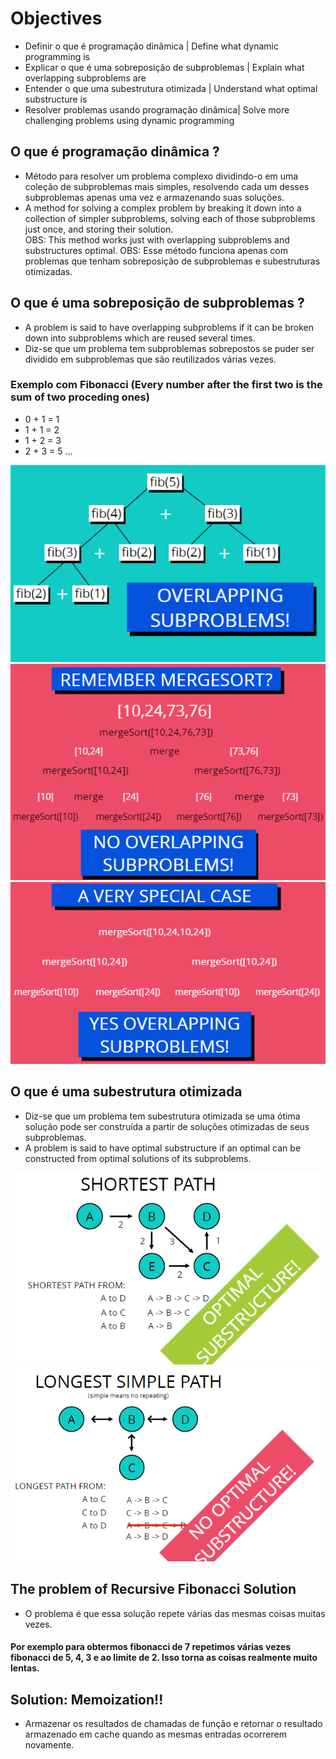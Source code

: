 # Objectives

- Definir o que é programação dinâmica | Define what dynamic programming is
- Explicar o que é uma sobreposição de subproblemas | Explain what overlapping subproblems are
- Entender o que uma subestrutura otimizada | Understand what optimal substructure is
- Resolver problemas usando programação dinâmica|  Solve more challenging problems using dynamic programming


## O que é programação dinâmica ?

- Método para resolver um problema complexo dividindo-o em uma coleção de subproblemas mais simples, resolvendo cada um desses subproblemas apenas uma vez e armazenando suas soluções.
- A method for solving a complex problem by breaking it down into a collection of simpler subproblems, solving each of those subproblems just once, and storing their solution.  
OBS: This method works just with overlapping subproblems and substructures optimal.
OBS: Esse método funciona apenas com problemas que tenham sobreposição de subproblemas e subestruturas otimizadas. 


## O que é uma sobreposição de subproblemas ? 

- A problem is said to have overlapping subproblems if it can be broken down into subproblems which are reused several times. 
- Diz-se que um problema tem subproblemas sobrepostos se puder ser dividido em subproblemas que são reutilizados várias vezes.

### Exemplo com Fibonacci (Every number after the first two is the sum of two proceding ones) 

- 0 + 1 = 1
- 1 + 1 = 2
- 1 + 2 = 3 
- 2 + 3 = 5 ...

![overlapping example](https://github.com/JeanFragaJS/algoritmos-e-estrutura-de-dados-javascript/blob/master/assets/img-1.png?raw=true)
![no everlapping example](https://github.com/JeanFragaJS/algoritmos-e-estrutura-de-dados-javascript/blob/master/assets/img-2.png?raw=true)
![special case example](https://github.com/JeanFragaJS/algoritmos-e-estrutura-de-dados-javascript/blob/master/assets/img-3.png?raw=true)

## O que é uma subestrutura otimizada

- Diz-se que um problema tem subestrutura otimizada se uma ótima solução pode ser construída a partir de soluções otimizadas de seus subproblemas.
- A problem is said to have optimal substructure if an optimal can be constructed from optimal solutions of its subproblems. 

![substructure optimal example](https://github.com/JeanFragaJS/algoritmos-e-estrutura-de-dados-javascript/blob/master/assets/img-4.png?raw=true)
![no substructure optimal example](https://github.com/JeanFragaJS/algoritmos-e-estrutura-de-dados-javascript/blob/master/assets/img-5.png?raw=true)

## The problem of Recursive Fibonacci Solution 
 -  O problema é que essa solução repete várias das mesmas coisas muitas vezes. 
 #### Por exemplo para obtermos fibonacci de 7 repetimos várias vezes fibonacci de 5, 4, 3 e ao limite de 2. Isso torna as coisas realmente muito lentas. 
 
  



## Solution: Memoization!! 
- Armazenar os resultados de chamadas de função e retornar o resultado armazenado em cache quando as mesmas entradas ocorrerem novamente. 

